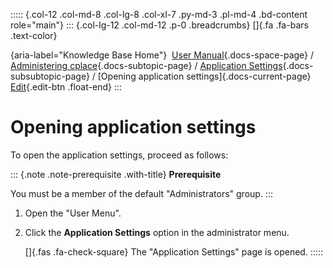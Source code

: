 ::::: {.col-12 .col-md-8 .col-lg-8 .col-xl-7 .py-md-3 .pl-md-4 .bd-content role="main"}
::: {.col-lg-12 .col-md-12 .p-0 .breadcrumbs}
[]{.fa .fa-bars .text-color}

[](https://docs.cplace.io/){aria-label="Knowledge Base Home"}  [User
Manual](/user-manual-en/){.docs-space-page} / [Administering
cplace](/user-manual-en/cplace-administrieren/){.docs-subtopic-page} /
[Application
Settings](/user-manual-en/cplace-administrieren/applikationseinstellungen/){.docs-subsubtopic-page}
/ [Opening application settings]{.docs-current-page} [
Edit](https://github.com/collaborationfactory/cplace-doc-user-enu/blob/release/25.2/cplace-administrieren/applikationseinstellungen/applikationseinstellungen_oeffnen.md){.edit-btn
.float-end}
:::

# Opening application settings

To open the application settings, proceed as follows:

::: {.note .note-prerequisite .with-title}
**Prerequisite**

You must be a member of the default "Administrators" group.
:::

1.  Open the "User Menu".

2.  Click the **Application Settings** option in the administrator menu.

    []{.fas .fa-check-square} The "Application Settings" page is opened.
:::::
